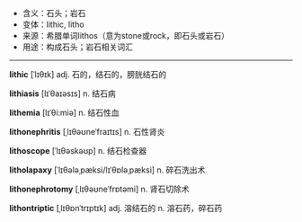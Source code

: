 - <span class="definition">含义：石头；岩石</span>
- <span class="definition">变体：lithic, litho</span>
- <span class="definition">来源：希腊单词lithos（意为stone或rock，即石头或岩石）</span>
- <span class="definition">用途：构成石头；岩石相关词汇</span>

---

<span class="vocabulary">**lithic**</span> [ˈlɪθɪk] adj. 石的，结石的，膀胱结石的

<span class="vocabulary">**lithiasis**</span> [lɪˈθaɪəsɪs] n. 结石病

<span class="vocabulary">**lithemia**</span> [lɪˈθi:miə] n. 结石性血

<span class="vocabulary">**lithonephritis**</span> [ˌlɪθəʊneˈfraɪtɪs] n. 石性肾炎

<span class="vocabulary">**lithoscope**</span> [ˈlɪθəskəʊp] n. 结石检查器

<span class="vocabulary">**litholapaxy**</span> [ˈlɪθələˌpæksi/lɪˈθɒləˌpæksi] n. 碎石洗出术

<span class="vocabulary">**lithonephrotomy**</span> [ˌlɪθəʊneˈfrɒtəmi] n. 肾石切除术

<span class="vocabulary">**lithontriptic**</span> [ˌlɪθɒnˈtrɪptɪk] adj. 溶结石的 n. 溶石药，碎石药
